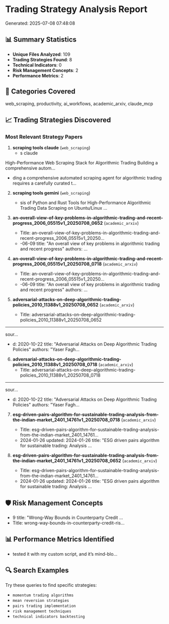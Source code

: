 # Trading Strategy Analysis Report

Generated: 2025-07-08 07:48:08

## 📊 Summary Statistics

- **Unique Files Analyzed**: 109
- **Trading Strategies Found**: 8
- **Technical Indicators**: 0
- **Risk Management Concepts**: 2
- **Performance Metrics**: 2

## 🎯 Categories Covered
web_scraping, productivity, ai_workflows, academic_arxiv, claude_mcp

## 📈 Trading Strategies Discovered

### Most Relevant Strategy Papers

1. **scraping tools claude** (`web_scraping`)
   - s claude

High-Performance Web Scraping Stack for Algorithmic Trading
Building a comprehensive autom...
   - ding a comprehensive automated scraping agent for algorithmic trading requires a carefully curated t...

2. **scraping tools gemini** (`web_scraping`)
   - sis of Python and Rust Tools for High-Performance Algorithmic Trading Data Scraping on Ubuntu/Linux
...

3. **an-overall-view-of-key-problems-in-algorithmic-trading-and-recent-progress_2006_05515v1_20250708_0652** (`academic_arxiv`)
   - Title: an-overall-view-of-key-problems-in-algorithmic-trading-and-recent-progress_2006_05515v1_20250...
   - -06-09
title: "An overall view of key problems in algorithmic trading and recent progress"
authors: ...

4. **an-overall-view-of-key-problems-in-algorithmic-trading-and-recent-progress_2006_05515v1_20250708_0718** (`academic_arxiv`)
   - Title: an-overall-view-of-key-problems-in-algorithmic-trading-and-recent-progress_2006_05515v1_20250...
   - -06-09
title: "An overall view of key problems in algorithmic trading and recent progress"
authors: ...

5. **adversarial-attacks-on-deep-algorithmic-trading-policies_2010_11388v1_20250708_0652** (`academic_arxiv`)
   - Title: adversarial-attacks-on-deep-algorithmic-trading-policies_2010_11388v1_20250708_0652

---
sour...
   - d: 2020-10-22
title: "Adversarial Attacks on Deep Algorithmic Trading Policies"
authors: "Yaser Fagh...

6. **adversarial-attacks-on-deep-algorithmic-trading-policies_2010_11388v1_20250708_0718** (`academic_arxiv`)
   - Title: adversarial-attacks-on-deep-algorithmic-trading-policies_2010_11388v1_20250708_0718

---
sour...
   - d: 2020-10-22
title: "Adversarial Attacks on Deep Algorithmic Trading Policies"
authors: "Yaser Fagh...

7. **esg-driven-pairs-algorithm-for-sustainable-trading-analysis-from-the-indian-market_2401_14761v1_20250708_0718** (`academic_arxiv`)
   - Title: esg-driven-pairs-algorithm-for-sustainable-trading-analysis-from-the-indian-market_2401_14761...
   - 2024-01-26
updated: 2024-01-26
title: "ESG driven pairs algorithm for sustainable trading: Analysis ...

8. **esg-driven-pairs-algorithm-for-sustainable-trading-analysis-from-the-indian-market_2401_14761v1_20250708_0652** (`academic_arxiv`)
   - Title: esg-driven-pairs-algorithm-for-sustainable-trading-analysis-from-the-indian-market_2401_14761...
   - 2024-01-26
updated: 2024-01-26
title: "ESG driven pairs algorithm for sustainable trading: Analysis ...

## 🛡️ Risk Management Concepts
- 9
title: "Wrong-Way Bounds in Counterparty Credit ...
- Title: wrong-way-bounds-in-counterparty-credit-ris...

## 📊 Performance Metrics Identified
- tested it with my custom script, and it’s mind-blo...

## 🔍 Search Examples
Try these queries to find specific strategies:
- `momentum trading algorithms`
- `mean reversion strategies`
- `pairs trading implementation`
- `risk management techniques`
- `technical indicators backtesting`

